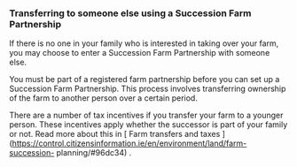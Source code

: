 ###  **Transferring to someone else using a Succession Farm Partnership**

If there is no one in your family who is interested in taking over your farm,
you may choose to enter a Succession Farm Partnership with someone else.

You must be part of a registered farm partnership before you can set up a
Succession Farm Partnership. This process involves transferring ownership of
the farm to another person over a certain period.

There are a number of tax incentives if you transfer your farm to a younger
person. These incentives apply whether the successor is part of your family or
not. Read more about this in [ Farm transfers and taxes
](https://control.citizensinformation.ie/en/environment/land/farm-succession-
planning/#96dc34) .

